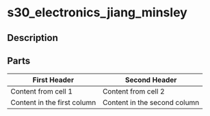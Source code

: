 # s30_electronics_jiang_minsley
## Description 

## Parts
First Header | Second Header
------------ | -------------
Content from cell 1 | Content from cell 2
Content in the first column | Content in the second column

